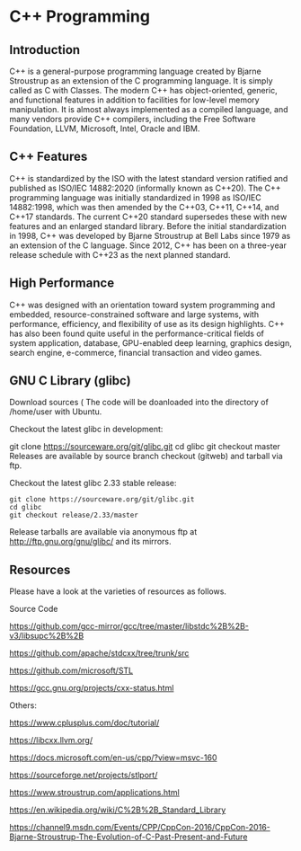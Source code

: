 #  C++ Programming

## Introduction 

C++ is a general-purpose programming language created by Bjarne Stroustrup as an extension of the C programming language. It is simply called as C with Classes. The modern C++ has object-oriented, generic, and functional features in addition to facilities for low-level memory manipulation. It is almost always implemented as a compiled language, and many vendors provide C++ compilers, including the Free Software Foundation, LLVM, Microsoft, Intel, Oracle and IBM. 


## C++ Features

C++ is standardized by the ISO with the latest standard version ratified and published as ISO/IEC 14882:2020 (informally known as C++20). The C++ programming language was initially standardized in 1998 as ISO/IEC 14882:1998, which was then amended by the C++03, C++11, C++14, and C++17 standards. The current C++20 standard supersedes these with new features and an enlarged standard library. Before the initial standardization in 1998, C++ was developed by Bjarne Stroustrup at Bell Labs since 1979 as an extension of the C language. Since 2012, C++ has been on a three-year release schedule with C++23 as the next planned standard.


## High Performance 

C++ was designed with an orientation toward system programming and embedded, resource-constrained software and large systems, with performance, efficiency, and flexibility of use as its design highlights. C++ has also been found quite useful in the performance-critical fields of system application, database, GPU-enabled deep learning, graphics design, search engine, e-commerce, financial transaction and video games. 


## GNU C Library (glibc)

Download sources (
The code will be doanloaded into the directory of /home/user with Ubuntu. 

Checkout the latest glibc in development:

git clone https://sourceware.org/git/glibc.git
    cd glibc
    git checkout master
    Releases are available by source branch checkout (gitweb) and tarball via ftp.

Checkout the latest glibc 2.33 stable release:

    git clone https://sourceware.org/git/glibc.git
    cd glibc
    git checkout release/2.33/master
    
Release tarballs are available via anonymous ftp at http://ftp.gnu.org/gnu/glibc/ and its mirrors.

## Resources 

Please have a look at the varieties of resources as follows.

Source Code 

https://github.com/gcc-mirror/gcc/tree/master/libstdc%2B%2B-v3/libsupc%2B%2B

https://github.com/apache/stdcxx/tree/trunk/src

https://github.com/microsoft/STL

https://gcc.gnu.org/projects/cxx-status.html

Others: 

https://www.cplusplus.com/doc/tutorial/

https://libcxx.llvm.org/

https://docs.microsoft.com/en-us/cpp/?view=msvc-160

https://sourceforge.net/projects/stlport/

https://www.stroustrup.com/applications.html

https://en.wikipedia.org/wiki/C%2B%2B_Standard_Library

https://channel9.msdn.com/Events/CPP/CppCon-2016/CppCon-2016-Bjarne-Stroustrup-The-Evolution-of-C-Past-Present-and-Future
